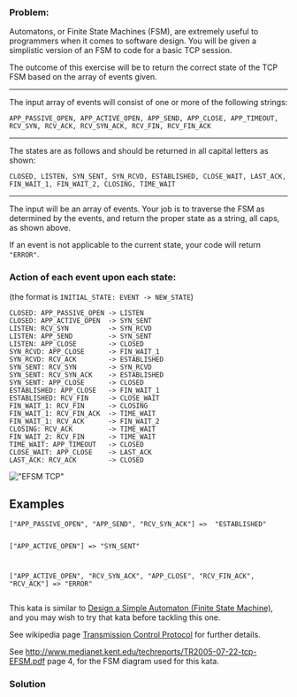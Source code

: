 ### Problem:
<p>Automatons, or Finite State Machines (FSM), are extremely useful to programmers when it comes to software design. You will be given a simplistic version of an FSM to code for a basic TCP session.</p>
<p>The outcome of this exercise will be to return the correct state of the TCP FSM based on the array of events given.</p>
<hr>
<p>The input array of events will consist of one or more of the following strings:</p>
<pre><code>APP_PASSIVE_OPEN, APP_ACTIVE_OPEN, APP_SEND, APP_CLOSE, APP_TIMEOUT, RCV_SYN, RCV_ACK, RCV_SYN_ACK, RCV_FIN, RCV_FIN_ACK</code></pre><hr>
<p>The states are as follows and should be returned in all capital letters as shown:</p>
<pre><code>CLOSED, LISTEN, SYN_SENT, SYN_RCVD, ESTABLISHED, CLOSE_WAIT, LAST_ACK, FIN_WAIT_1, FIN_WAIT_2, CLOSING, TIME_WAIT</code></pre><hr>
<p>The input will be an array of events. Your job is to traverse the FSM as determined by the events, and return the proper state as a string, all caps, as shown above.</p>
<p>If an event is not applicable to the current state, your code will return <code>&quot;ERROR&quot;</code>.</p>
<h3 id="action-of-each-event-upon-each-state">Action of each event upon each state:</h3>
<p>(the format is <code>INITIAL_STATE: EVENT -&gt; NEW_STATE</code>)</p>
<pre><code>CLOSED: APP_PASSIVE_OPEN -&gt; LISTEN
CLOSED: APP_ACTIVE_OPEN  -&gt; SYN_SENT
LISTEN: RCV_SYN          -&gt; SYN_RCVD
LISTEN: APP_SEND         -&gt; SYN_SENT
LISTEN: APP_CLOSE        -&gt; CLOSED
SYN_RCVD: APP_CLOSE      -&gt; FIN_WAIT_1
SYN_RCVD: RCV_ACK        -&gt; ESTABLISHED
SYN_SENT: RCV_SYN        -&gt; SYN_RCVD
SYN_SENT: RCV_SYN_ACK    -&gt; ESTABLISHED
SYN_SENT: APP_CLOSE      -&gt; CLOSED
ESTABLISHED: APP_CLOSE   -&gt; FIN_WAIT_1
ESTABLISHED: RCV_FIN     -&gt; CLOSE_WAIT
FIN_WAIT_1: RCV_FIN      -&gt; CLOSING
FIN_WAIT_1: RCV_FIN_ACK  -&gt; TIME_WAIT
FIN_WAIT_1: RCV_ACK      -&gt; FIN_WAIT_2
CLOSING: RCV_ACK         -&gt; TIME_WAIT
FIN_WAIT_2: RCV_FIN      -&gt; TIME_WAIT
TIME_WAIT: APP_TIMEOUT   -&gt; CLOSED
CLOSE_WAIT: APP_CLOSE    -&gt; LAST_ACK
LAST_ACK: RCV_ACK        -&gt; CLOSED</code></pre><p><img src="http://theangelfallseries.com/img/EFSM_TCP.png" alt="&quot;EFSM TCP&quot; "></p>
<h2 id="examples">Examples</h2>
<pre><code>[&quot;APP_PASSIVE_OPEN&quot;, &quot;APP_SEND&quot;, &quot;RCV_SYN_ACK&quot;] =&gt;  &quot;ESTABLISHED&quot;

[&quot;APP_ACTIVE_OPEN&quot;] =&gt;  &quot;SYN_SENT&quot;

[&quot;APP_ACTIVE_OPEN&quot;, &quot;RCV_SYN_ACK&quot;, &quot;APP_CLOSE&quot;, &quot;RCV_FIN_ACK&quot;, &quot;RCV_ACK&quot;] =&gt;  &quot;ERROR&quot;</code></pre><p>This kata is similar to <a href="https://www.codewars.com/kata/design-a-simple-automaton-finite-state-machine" target="_blank">Design a Simple Automaton (Finite State Machine)</a>, and you may wish to try that kata before tackling this one.</p>
<p>See wikipedia page <a href="http://en.wikipedia.org/wiki/Transmission_Control_Protocol" target="_blank">Transmission Control Protocol</a>
for further details.</p>
<p>See <a href="http://www.medianet.kent.edu/techreports/TR2005-07-22-tcp-EFSM.pdf" target="_blank">http://www.medianet.kent.edu/techreports/TR2005-07-22-tcp-EFSM.pdf</a> page 4, for the FSM diagram used for this kata.</p>

### Solution